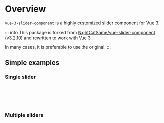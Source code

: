 <script setup>
import { ref } from 'vue'
import VueSlider from 'vue-3-slider-component'

const value1 = ref(50)
const value2 = ref([20, 60])
</script>


# Overview

`vue-3-slider-component` is a highly customized slider component for Vue 3.

::: info
This package is forked from [NightCatSame/vue-slider-component](https://github.com/NightCatSama/vue-slider-component) (v3.2.10) and rewritten to work with Vue 3.

In many cases, it is preferable to use the original.
:::

## Simple examples

### Single slider

<div style="padding: 2rem;">
  <VueSlider v-model="value1" />
</div>

### Multiple sliders

<div style="padding: 2rem;">
  <VueSlider v-model="value2" />
</div>
